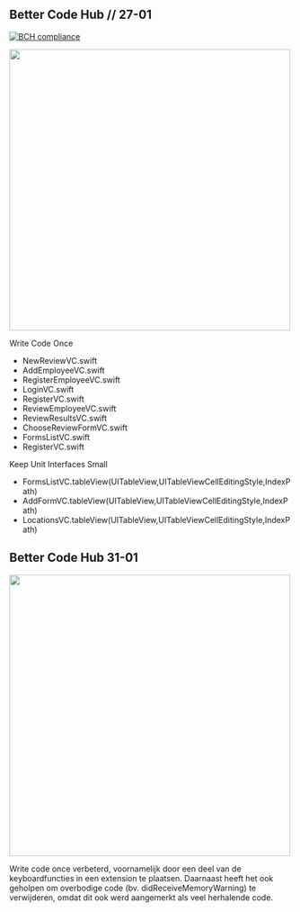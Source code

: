 ## Better Code Hub // 27-01
[![BCH compliance](https://bettercodehub.com/edge/badge/jasperscholten/programmeerproject)](https://bettercodehub.com)

<img src="https://github.com/jasperscholten/programmeerproject/blob/master/doc/BetterCodeHub2701.png" width="500"></br>

Write Code Once
- NewReviewVC.swift
- AddEmployeeVC.swift
- RegisterEmployeeVC.swift
- LoginVC.swift
- RegisterVC.swift
- ReviewEmployeeVC.swift
- ReviewResultsVC.swift
- ChooseReviewFormVC.swift
- FormsListVC.swift
- RegisterVC.swift

Keep Unit Interfaces Small
- FormsListVC.tableView(UITableView,UITableViewCellEditingStyle,IndexPath)
- AddFormVC.tableView(UITableView,UITableViewCellEditingStyle,IndexPath)
- LocationsVC.tableView(UITableView,UITableViewCellEditingStyle,IndexPath)

## Better Code Hub 31-01

<img src="https://github.com/jasperscholten/programmeerproject/blob/master/doc/BetterCodeHub3101.png" width="500"></br>

Write code once verbeterd, voornamelijk door een deel van de keyboardfuncties in een extension te plaatsen. Daarnaast heeft het ook geholpen om overbodige code (bv. didReceiveMemoryWarning) te verwijderen, omdat dit ook werd aangemerkt als veel herhalende code.
